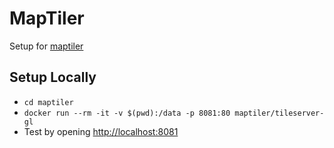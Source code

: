 # MapTiler
Setup for [maptiler](https://hub.docker.com/r/maptiler/tileserver-gl)

## Setup Locally
- ``cd maptiler``
- ``docker run --rm -it -v $(pwd):/data -p 8081:80 maptiler/tileserver-gl``
- Test by opening [http://localhost:8081](http://localhost:8081)
